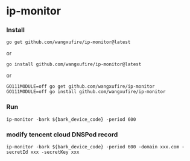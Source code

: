 # ip-monitor

### Install
```
go get github.com/wangxufire/ip-monitor@latest
```
or 
```
go install github.com/wangxufire/ip-monitor@latest
```
or 
```
GO111MODULE=off go get github.com/wangxufire/ip-monitor
GO111MODULE=off go install github.com/wangxufire/ip-monitor
```

### Run
```shell
ip-monitor -bark ${bark_device_code} -period 600
```

### modify tencent cloud DNSPod record
```shell
ip-monitor -bark ${bark_device_code} -period 600 -domain xxx.com -secretId xxx -secretKey xxx
```
